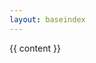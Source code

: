 ```yaml
---
layout: baseindex
---
```

<article class="post">

  <div class="post-content">
    {{ content }}
  </div>

</article>
